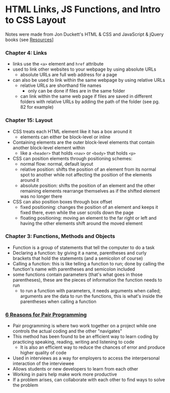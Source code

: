 # HTML Links, JS Functions, and Intro to CSS Layout

Notes were made from Jon Duckett's HTML & CSS and JavaScript & jQuery books (see [Resources](#table-resource)]

### Chapter 4: Links
* links use the `<a>` element and `href` attribute
* used to link other websites to your webpage by using absolute URLs
  * absolute URLs are full web address for a page
* can also be used to link within the same webpage by using relative URLs
  * relative URLs are shorthand file names
    * only can be done if files are in the same folder
  * can link within the same web page if files are saved in different folders with relative URLs by adding the path of the folder (see pg. 82 for example)

### Chapter 15: Layout

* CSS treats each HTML element like it has a box around it
  * elements can either be block-level or inline
* Containing elements are the outer block-level elements that contain another block-level element within
  * like a `<header>` that holds `<nav>` or `<body>` that holds `<p>`
* CSS can position elements through positioning schemes:
  * normal flow: normal, default layout
  * relative position: shifts the position of an element from its normal spot to another while not affecting the position of the elements around it
  * absolute position: shifts the position of an element and the other remaining elements rearrange themselves as if the shifted element was no longer there
* CSS can also position boxes through box offset
  * fixed positioning: changes the position of an element and keeps it fixed there, even while the user scrolls down the page
  * floating positioning: moving an element to the far right or left and having the other elements shift around the moved element

### Chapter 3: Functions, Methods and Objects

* Function is a group of statements that tell the computer to do a task
* Declaring a function: by giving it a name, parentheses and curly brackets that hold the statements (and a semicolon of course)
* Calling a function: this is like telling a function to run; done by calling the function's name with parentheses and semicolon included
* some functions contain parameters (that's what goes in those parentheses), these are the pieces of information the function needs to run
  * to run a function with parameters, it needs arguments when called; arguments are the data to run the functions, this is what's inside the parentheses when calling a function

### [6 Reasons for Pair Programming](https://www.codefellows.org/blog/6-reasons-for-pair-programming/)

* Pair programming is where two work together on a project while one controls the actual coding and the other "navigates"
* This method has been found to be an efficient way to learn coding by practicing speaking, reading, writing and listening to code
  * It is also an efficient way to reduce the chances of error and produce higher quality of code
* Used in interviews as a way for employers to access the interpersonal interaction of the interviewee 
* Allows students or new developers to learn from each other
* Working in pairs help make work more productive
* If a problem arises, can collaborate with each other to find ways to solve the problem